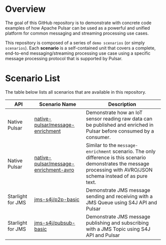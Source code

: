 # Overview

The goal of this GitHub repository is to demonstrate with concrete code examples of how Apache Pulsar can be used as a powerful and unified platform for common messaging and streaming processing use cases. 

This repository is composed of a series of `demo scenarios` (or simply `scenarios`). Each **scenario** is a self-contained unit that covers a complete, end-to-end messaging/streaming processing use case using a specific message processing protocol that is supported by Pulsar.

# Scenario List

The table below lists all scenarios that are available in this repository.

| API | Scenario Name | Description |
| --- | ------------- | ----------- |
| Native Pulsar | [native-pulsar/message-enrichment](scenarios/native-pulsar/message-enrichment/README.md) | Demonstrate how an IoT sensor reading raw data can be published and enriched in Pulsar before consumed by a consumer. |
| Native Pulsar | [native-pulsar/message-enrichment-avro](scenarios/native-pulsar/message-enrichment-avro/README.md) | Similar to the `message-enrichment` scenario. The only difference is this scenario demonstrates the message processing with AVRO/JSON schema instead of as pure text. |
| Starlight for JMS | [jms-s4j/p2p-basic](scenarios/jms-s4j/p2p-basic/README.md) | Demonstrate JMS message sending and receiving with a JMS Queue using S4J API and Pulsar |
| Starlight for JMS | [jms-s4j/pubsub-basic](scenarios/jms-s4j/pubsub-basic/README.md) | Demonstrate JMS message publishing and subscribing with a JMS Topic using S4J API and Pulsar |